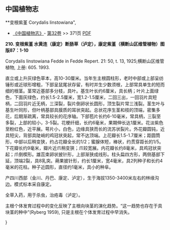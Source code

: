 
## 中国植物志

**变根紫堇 Corydalis linstowiana",

* [《中国植物志》](http://www.iplant.cn/frps)- [第32卷](http://www.iplant.cn/frps/vol/32) >> 371页 [PDF](http://www.iplant.cn/frps/pdf/32/371.pdf)

**210. 变根紫堇 水黄连（康定）断肠草（泸定），康定紫堇（横断山区维管植物）图版87：1-10**

Corydalis linstowiana Fedde in Fedde Repert. 21: 50, t. 13, 1925;横断山区维管植物, 上册: 605. 1993.

直立或上升灰绿色草本，高10-30厘米。当年生主根圆柱形，老时中部或上部呈纺锤形或近球形增粗，下部呈鼠尾状存留，有时并生少数须根，上部常具单生的短而细的根茎。茎常近基部多分枝，具叶。基生叶长约6厘米，具长柄；叶片上面绿色，下面灰绿色，约长1.5-2.5厘米，宽1.2-1.5厘米，二回三出，一回羽片具短柄，二回羽片近无柄，三深裂，裂片倒卵状长圆形，顶生裂片常三浅裂。茎生叶与基生叶同形，但叶柄基部具膜质的耳状突起。总状花序生茎和枝的顶端，密集多花，后期渐疏离，常具较长的花序轴。下部苞片长约6-10毫米，常具柄，三裂至多裂，上部的较小，3-5裂。花梗纤细，长约6毫米，果期伸长达1厘米。花淡紫色至粉红色，近平展。萼片小，白色，边缘具狭而长的流苏状裂片。外花瓣圆钝，近具短尖，背部具陡峭的鸡冠状突起，常不达顶端。上花瓣长1.5-1.7厘米；距圆筒形，中部以后稍变狭，约占花瓣全长的1/2；蜜腺体短，棒状，约贯穿距长的1/5。下花瓣长约9毫米，瓣片近爪稍变狭；爪较宽展。内花瓣长约8毫米，具鸡冠状突起；爪倒楔形。雄蕊束卵状披针形，上部渐狭成线形。柱头扁四方形，两侧基部下延，顶端2裂，具8乳突。蒴果披针形，约长1厘米，宽4毫米，具2列种子和长约4毫米的花柱。种子近圆形，直径约1毫米，具小的种阜。

产四川西部（金川、丹巴、康定、泸定），生于海拔1350-3400米左右的林缘沟边。模式标本采自康定。

全草入药，用于杀虫，治疮毒（泸定）。

主根个体发育过程中的变化反映了主根向块茎的演化趋势。“这一趋势也存在于具块茎的种中”(Ryberg 1959), 只是主根在个体发育过程中早消失。

}
